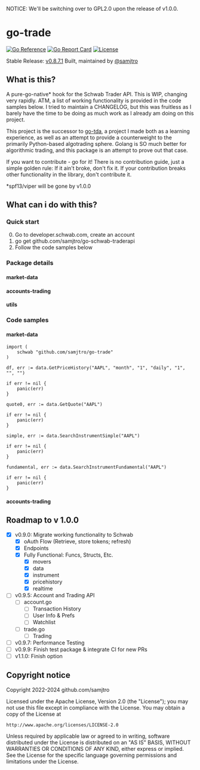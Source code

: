 NOTICE: We'll be switching over to GPL2.0 upon the release of v1.0.0.

# go-trade
[![Go Reference](https://pkg.go.dev/badge/github.com/samjtro/go-schwab-traderapi.svg)](https://pkg.go.dev/github.com/samjtro/go-schwab-traderapi)
[![Go Report Card](https://goreportcard.com/badge/github.com/samjtro/go-schwab-traderapi)](https://goreportcard.com/report/github.com/samjtro/go-schwab-traderapi)
[![License](https://img.shields.io/badge/license-Apache2-brightgreen.svg)](LICENSE)

Stable Release: [v0.8.7.1](https://github.com/samjtro/go-schwab-traderapi/tree/stable)
Built, maintained by [@samjtro](https://github.com/samjtro)

## What is this?

A pure-go-native* hook for the Schwab Trader API. This is WIP, changing very rapidly. ATM, a list of working functionality is provided in the code samples below. I tried to maintain a CHANGELOG, but this was fruitless as I barely have the time to be doing as much work as I already am doing on this project.

This project is the successor to [go-tda](https://github.com/samjtro/go-tda), a project I made both as a learning experience, as well as an attempt to provide a counterweight to the primarily Python-based algotrading sphere. Golang is SO much better for algorithmic trading, and this package is an attempt to prove out that case.

If you want to contribute - go for it! There is no contribution guide, just a simple golden rule: If it ain't broke, don't fix it. If your contribution breaks other functionality in the library, don't contribute it.

*spf13/viper will be gone by v1.0.0

## What can i do with this?

### Quick start

0. Go to developer.schwab.com, create an account
1. go get github.com/samjtro/go-schwab-traderapi
2. Follow the code samples below

### Package details

#### market-data
#### accounts-trading
#### utils

### Code samples

#### market-data

```
import (
    schwab "github.com/samjtro/go-trade"
)

df, err := data.GetPriceHistory("AAPL", "month", "1", "daily", "1", "", "")

if err != nil {
	panic(err)
}

quote0, err := data.GetQuote("AAPL")

if err != nil {
	panic(err)
}

simple, err := data.SearchInstrumentSimple("AAPL")

if err != nil {
	panic(err)
}

fundamental, err := data.SearchInstrumentFundamental("AAPL")

if err != nil {
	panic(err)
}
```

#### accounts-trading

## Roadmap to v 1.0.0

- [x] v0.9.0: Migrate working functionality to Schwab
    * [x] oAuth Flow (Retrieve, store tokens; refresh)
    * [x] Endpoints
    * [x] Fully Functional: Funcs, Structs, Etc.
        * [x] movers
        * [x] data
        * [x] instrument
        * [x] pricehistory
        * [x] realtime
- [ ] v0.9.5: Account and Trading API
    * [ ] account.go
        * [ ] Transaction History
        * [ ] User Info & Prefs
        * [ ] Watchlist
    * [ ] trade.go
        * [ ] Trading
- [ ] v0.9.7: Performance Testing
- [ ] v0.9.9: Finish test package & integrate CI for new PRs
- [ ] v1.1.0: Finish option

## Copyright notice

Copyright 2022-2024 github.com/samjtro

Licensed under the Apache License, Version 2.0 (the "License");
you may not use this file except in compliance with the License.
You may obtain a copy of the License at

    http://www.apache.org/licenses/LICENSE-2.0

Unless required by applicable law or agreed to in writing, software
distributed under the License is distributed on an "AS IS" BASIS,
WITHOUT WARRANTIES OR CONDITIONS OF ANY KIND, either express or implied.
See the License for the specific language governing permissions and
limitations under the License.

